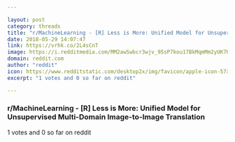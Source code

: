 ```yaml
---

layout: post
category: threads
title: "r/MachineLearning - [R] Less is More: Unified Model for Unsupervised Multi-Domain Image-to-Image Translation"
date: 2018-05-29 14:07:47
link: https://vrhk.co/2L4sCnT
image: https://i.redditmedia.com/MM2awSwbcr3wjv_95sP7kou17BkMqmMm2yUK7HHyQl0.jpg?fit=crop&crop=faces%2Centropy&arh=2&w=1080&s=45b94669152c7a33ea82d3469ea4d699
domain: reddit.com
author: "reddit"
icon: https://www.redditstatic.com/desktop2x/img/favicon/apple-icon-57x57.png
excerpt: "1 votes and 0 so far on reddit"

---
```


### r/MachineLearning - [R] Less is More: Unified Model for Unsupervised Multi-Domain Image-to-Image Translation

1 votes and 0 so far on reddit